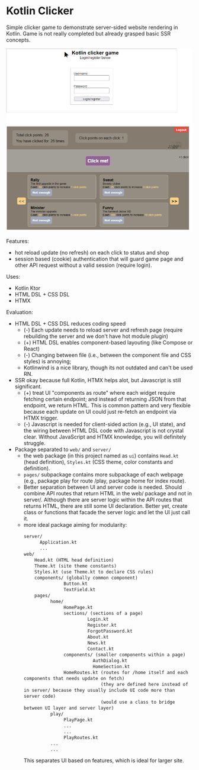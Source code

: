 # Kotlin Clicker

Simple clicker game to demonstrate server-sided website rendering in Kotlin. Game is not really completed but already grasped basic SSR concepts.

![screenshot 1](1.png)
![screenshot 1](2.png)

Features:
- hot reload update (no refresh) on each click to status and shop
- session based (cookie) authentication that will guard game page and other API request without a valid session (require login).

Uses:
- Kotlin Ktor
- HTML DSL + CSS DSL
- HTMX

Evaluation:
- HTML DSL + CSS DSL reduces coding speed
  - (-) Each update needs to reload server and refresh page (require rebuilding the server and we don't have hot module plugin)
  - (+) HTML DSL enables component-based layouting (like Compose or React)
  - (-) Changing between file (i.e., between the component file and CSS styles) is annoying;
  - Kotlinwind is a nice library, though its not outdated and can't be used RN.
- SSR okay because full Kotlin, HTMX helps alot, but Javascript is still significant.
  - (+) treat UI "components as route" where each widget require fetching certain endpoint; and instead of returning JSON from that endpoint, we return HTML. This is common pattern and very flexible because each update on UI could just re-fetch an endpoint via HTMX trigger. 
  - (-) Javascript is needed for client-sided action (e.g., UI state), and the wiring between HTML DSL code with Javascript is not crystal clear. Without JavaScript and HTMX knowledge, you will definitely struggle.
- Package separated to `web/` and `server/`
  - the web package (in this project named as `ui`) contains `Head.kt` (head definition), `Styles.kt` (CSS theme, color constants and definition).
  - `pages/` subpackage contains more subpackage of each webpage (e.g., package play for route /play, package home for index route).
  - Better separation between UI and server code is needed. Should combine API routes that return HTML in the web/ package and not in server/. Although there are server logic within the API routes that returns HTML, there are still some UI declaration. Better yet, create class or functions that facade the server logic and let the UI just call it.
  - more ideal package aiming for modularity:
    ```
    server/
          Application.kt
          ...
    web/
        Head.kt (HTML head definition)
        Theme.kt (site theme constants)
        Styles.kt (use Theme.kt to declare CSS rules)
        components/ (globally common component)
                   Button.kt
                   TextField.kt
        pages/
              home/
                   HomePage.kt
                   sections/ (sections of a page)
                            Login.kt
                            Register.kt
                            ForgotPassword.kt
                            About.kt
                            News.kt
                            Contact.kt
                   components/ (smaller components within a page)
                              AuthDialog.kt
                              HomeSection.kt
                   HomeRoutes.kt (routes for /home itself and each components that needs update on fetch)
                                 (they are defined here instead of in server/ because they usually include UI code more than server code)
                                 (would use a class to bridge between UI layer and server layer)
              play/
                   PlayPage.kt
                   ...
                   ...
                   PlayRoutes.kt
              ...
              ...
    ```
    This separates UI based on features, which is ideal for larger site.

